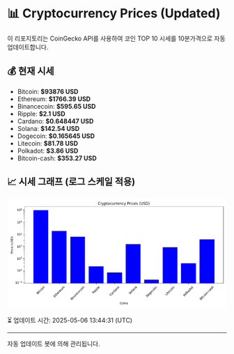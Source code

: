 
# 📊 Cryptocurrency Prices (Updated)

이 리포지토리는 CoinGecko API를 사용하여 코인 TOP 10 시세를 10분가격으로 자동 업데이트합니다.

## 💰 현재 시세
- Bitcoin: **$93876 USD**
- Ethereum: **$1766.39 USD**
- Binancecoin: **$595.65 USD**
- Ripple: **$2.1 USD**
- Cardano: **$0.648447 USD**
- Solana: **$142.54 USD**
- Dogecoin: **$0.165645 USD**
- Litecoin: **$81.78 USD**
- Polkadot: **$3.86 USD**
- Bitcoin-cash: **$353.27 USD**

## 📈 시세 그래프 (로그 스케일 적용)
![Crypto Prices](crypto_prices.png)

⏳ 업데이트 시간: 2025-05-06 13:44:31 (UTC)

---
자동 업데이트 봇에 의해 관리됩니다.

